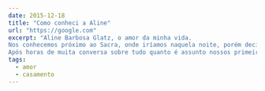```yaml
---
date: 2015-12-18
title: "Como conheci a Aline"
url: "https://google.com"
excerpt: "Aline Barbosa Glatz, o amor da minha vida.
Nos conhecemos próximo ao Sacra, onde iríamos naquela noite, porém decidimos não entrar. Ficamos, porém, conversando por horas sentados em um banquinho na praçinha próxima ao local.
Após horas de muita conversa sobre tudo quanto é assunto nossos primeiros beijos começaram a acontecer, e que beijos maravilhosos."
tags:
  - amor
  - casamento
---
```


